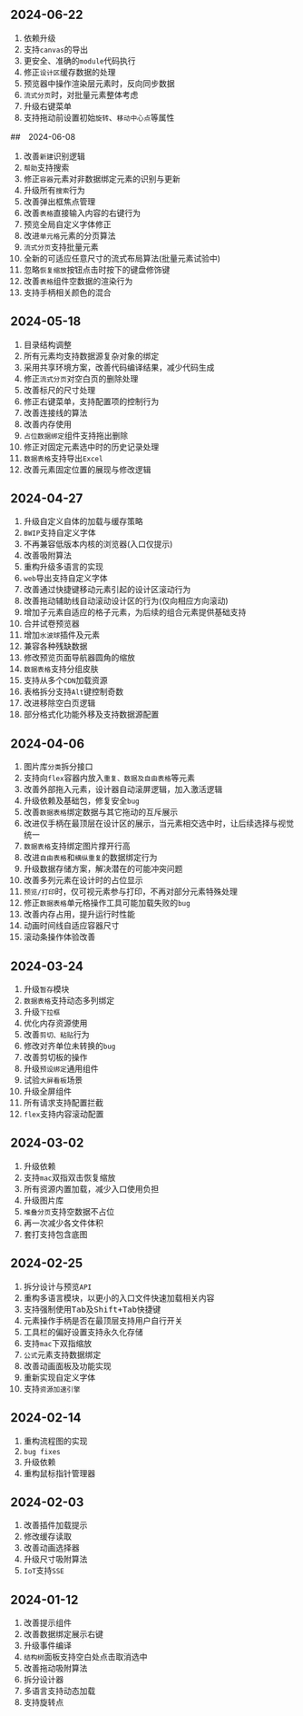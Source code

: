 ## 2024-06-22
1. 依赖升级
2. 支持`canvas`的导出
3. 更安全、准确的`module`代码执行
4. 修正`设计区`缓存数据的处理
5. 预览器中操作渲染层元素时，反向同步数据
6. `流式分页`时，对批量元素整体考虑
7. 升级右键菜单
8. 支持拖动前设置初始`旋转`、`移动中心点`等属性

##　2024-06-08
1. 改善`新建`识别逻辑
2. `帮助`支持搜索
3. 修正`容器`元素对非数据绑定元素的识别与更新
4. 升级所有`搜索`行为
5. 改善弹出框焦点管理
6. 改善`表格`直接输入内容的右键行为
7. 预览全局自定义字体修正
8. 改进`单元格`元素的分页算法
9. `流式分页`支持批量元素
10. 全新的可适应任意尺寸的流式布局算法(批量元素试验中)
11. 忽略`恢复缩放`按钮点击时按下的键盘修饰键
12. 改善`表格`组件空数据的渲染行为
13. 支持手柄相关颜色的混合

## 2024-05-18
1. 目录结构调整
2. 所有元素均支持数据源复杂对象的绑定
3. 采用共享环境方案，改善代码编译结果，减少代码生成
4. 修正`流式分页`对空白页的删除处理
5. 改善标尺的尺寸处理
6. 修正右键菜单，支持配置项的控制行为
7. 改善连接线的算法
8. 改善内存使用
9. `占位数据绑定`组件支持拖出删除
10. 修正对固定元素选中时的历史记录处理
11. `数据表格`支持导出`Excel`
12. 改善元素固定位置的展现与修改逻辑

## 2024-04-27
1. 升级自定义自体的加载与缓存策略
2. `BWIP`支持自定义字体
3. 不再兼容低版本内核的浏览器(入口仅提示)
4. 改善吸附算法
5. 重构升级多语言的实现
6. `web`导出支持自定义字体
7. 改善通过快捷键移动元素引起的设计区滚动行为
8. 改善拖动辅助线自动滚动设计区的行为(仅向相应方向滚动)
9. 增加子元素自适应的格子元素，为后续的组合元素提供基础支持
10. 合并试卷预览器
11. 增加`水波球`插件及元素
12. 兼容各种残缺数据
13. 修改预览页面导航器圆角的缩放
14. `数据表格`支持分组皮肤
15. 支持从多个`CDN`加载资源
16. 表格拆分支持`Alt`键控制奇数
17. 改进移除空白页逻辑
18. 部分格式化功能外移及支持数据源配置

## 2024-04-06
1. 图片库`分类`拆分接口
2. 支持向`flex`容器内放入`重复、数据及自由表格`等元素
3. 改善外部拖入元素，设计器自动滚屏逻辑，加入激活逻辑
4. 升级依赖及基础包，修复安全`bug`
5. 改善`数据表格`绑定数据与其它拖动的互斥展示
6. 改进仅手柄在最顶层在设计区的展示，当元素相交选中时，让后续选择与视觉统一
7. `数据表格`支持绑定图片撑开行高
8. 改进`自由表格`和`横纵重复`的数据绑定行为
9. 升级数据存储方案，解决潜在的可能冲突问题
10. 改善多列元素在设计时的占位显示
11. `预览/打印`时，仅可视元素参与打印，不再对部分元素特殊处理
12. 修正`数据表格`单元格操作工具可能加载失败的`bug`
13. 改善内存占用，提升运行时性能
14. 动画时间线自适应容器尺寸
15. 滚动条操作体验改善

## 2024-03-24
1. 升级`暂存`模块
2. `数据表格`支持动态多列绑定
3. 升级`下拉框`
4. 优化内存资源使用
5. 改善`剪切、粘贴`行为
6. 修改对齐单位未转换的`bug`
7. 改善剪切板的操作
8. 升级`预设绑定`通用组件
9. 试验`大屏看板`场景
10. 升级全屏组件
11. 所有请求支持配置拦截
12. `flex`支持内容滚动配置

## 2024-03-02
1. 升级依赖
2. 支持`mac`双指双击恢复缩放
3. 所有资源内置加载，减少入口使用负担
4. 升级图片库
5. `堆叠分页`支持空数据不占位
6. 再一次减少各文件体积
7. 套打支持包含底图

## 2024-02-25
1. 拆分设计与预览`API`
2. 重构多语言模块，以更小的入口文件快速加载相关内容
3. 支持强制使用<kbd>Tab</kbd>及<kbd>Shift+Tab</kbd>快捷键
4. 元素操作手柄是否在最顶层支持用户自行开关
5. 工具栏的偏好设置支持永久化存储
6. 支持`mac`下双指缩放
7. `公式`元素支持数据绑定
8. 改善动画面板及功能实现
9. 重新实现自定义字体
10. 支持`资源加速引擎`

## 2024-02-14
1. 重构流程图的实现
2. `bug fixes`
3. 升级依赖
4. 重构鼠标指针管理器

## 2024-02-03
1. 改善插件加载提示
2. 修改缓存读取
3. 改善动画选择器
4. 升级尺寸吸附算法
5. `IoT`支持`SSE`

## 2024-01-12
1. 改善提示组件
2. 改善数据绑定展示右键
3. 升级事件编译
4. `结构树`面板支持空白处点击取消选中
5. 改善拖动吸附算法
6. 拆分设计器
7. 多语言支持动态加载
8. 支持旋转点